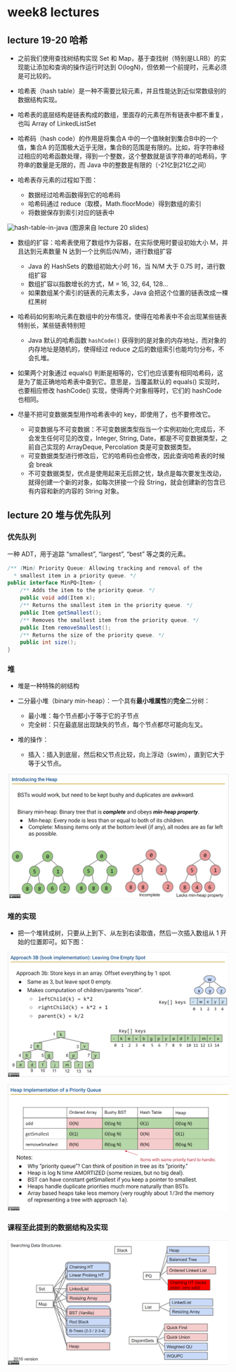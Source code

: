 # week8 lectures

## lecture 19-20 哈希

- 之前我们使用查找树结构实现 Set 和 Map，基于查找树（特别是LLRB）的实现能让添加和查询的操作运行时达到 O(logN)，但依赖一个前提时，元素必须是可比较的。
- 哈希表（hash table）是一种不需要比较元素，并且性能达到近似常数级别的数据结构实现。
- 哈希表的底层结构是链表构成的数组，里面存的元素在所有链表中都不重复，也叫 Array of LinkedListSet
- 哈希码（hash code）的作用是将集合A 中的一个值映射到集合B中的一个值，集合A 的范围极大近乎无限，集合B的范围是有限的。比如，将字符串经过相应的哈希函数处理，得到一个整数，这个整数就是该字符串的哈希码，字符串的数量是无限的，而 Java 中的整数是有限的（-21亿到21亿之间）

- 哈希表存元素的过程如下图：
    - 数据经过哈希函数得到它的哈希码
    - 哈希码通过 reduce（取模，Math.floorMode）得到数组的索引
    - 将数据保存到索引对应的链表中

![hash-table-in-java](./images/hash-table-java.png.png)
(图源来自 lecture 20 slides)

- 数组的扩容：哈希表使用了数组作为容器，在实际使用时要设初始大小 M，并且达到元素数量 N 达到一个比例后(N/M)，进行数组扩容
    - Java 的 HashSets 的数组初始大小时 16，当 N/M 大于 0.75 时，进行数组扩容
    - 数组扩容以指数增长的方式，M = 16, 32, 64, 128...
    - 如果数组某个索引的链表的元素太多，Java 会把这个位置的链表改成一棵红黑树

- 哈希码如何影响元素在数组中的分布情况，使得在哈希表中不会出现某些链表特别长，某些链表特别短
    - Java 默认的哈希函数 `hashCode()` 获得到的是对象的内存地址，而对象的内存地址是随机的，使得经过 reduce 之后的数组索引也能均匀分布，不会扎堆。

- 如果两个对象通过 equals() 判断是相等的，它们也应该要有相同哈希码，这是为了能正确地哈希表中查到它。意思是，当覆盖默认的 equals() 实现时，也要相应修改 hashCode() 实现，使得两个对象相等时，它们的 hashCode 也相同。

- 尽量不把可变数据类型用作哈希表中的 key，即使用了，也不要修改它。
    - 可变数据与不可变数据：不可变数据类型指当一个实例初始化完成后，不会发生任何可见的改变，Integer, String, Date，都是不可变数据类型，之前自己实现的 ArrayDeque, Percolation 类是可变数据类型。
    - 可变数据类型进行修改后，它的哈希码也会修改，因此查询哈希表的时候会 break
    - 不可变数据类型，优点是使用起来无后顾之忧，缺点是每次要发生改动，就得创建一个新的对象，如每次拼接一个段 String，就会创建新的包含已有内容和新的内容的 String 对象。

## lecture 20 堆与优先队列

### 优先队列

一种 ADT，用于追踪 “smallest”, “largest”, “best” 等之类的元素。

```java
/** (Min) Priority Queue: Allowing tracking and removal of the
  * smallest item in a priority queue. */
public interface MinPQ<Item> {
	/** Adds the item to the priority queue. */
	public void add(Item x);
	/** Returns the smallest item in the priority queue. */
	public Item getSmallest();
	/** Removes the smallest item from the priority queue. */
	public Item removeSmallest();
	/** Returns the size of the priority queue. */
	public int size();
}
```

### 堆

- 堆是一种特殊的树结构
- 二分最小堆（binary min-heap）：一个具有**最小堆属性**的**完全**二分树：
    - 最小堆：每个节点都小于等于它的子节点
    - 完全树：只在最底层出现缺失的节点，每个节点都尽可能向左叉。

- 堆的操作：
    - 插入：插入到底层，然后和父节点比较，向上浮动（swim），直到它大于等于父节点。

![heap-intro](./images/heap-intro.png)

### 堆的实现

- 把一个堆转成树，只要从上到下、从左到右读取值，然后一次插入数组从 1 开始的位置即可。如下图：

![heap-array-implementation](./images/heap-array-imp-3.png)

![heap-implementation-summary](./images/heap-imp.png)

### 课程至此提到的数据结构及实现

![searching-ds](./images/searching-ds.png)